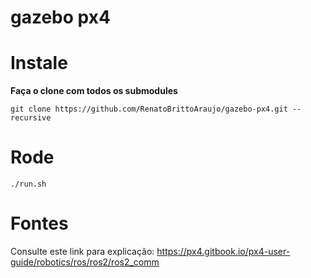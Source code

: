 # gazebo px4

# Instale

**Faça o clone com todos os submodules**

```
git clone https://github.com/RenatoBrittoAraujo/gazebo-px4.git --recursive
```

# Rode

```
./run.sh
```

# Fontes

Consulte este link para explicação: https://px4.gitbook.io/px4-user-guide/robotics/ros/ros2/ros2_comm
